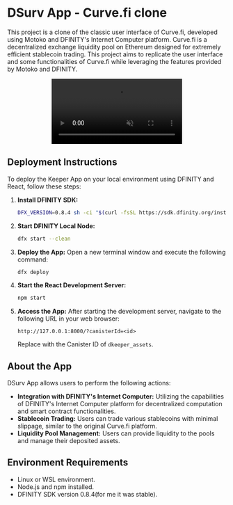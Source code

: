 # DSurv App - Curve.fi clone 

This project is a clone of the classic user interface of Curve.fi, developed using Motoko and DFINITY's Internet Computer platform. Curve.fi is a decentralized exchange liquidity pool on Ethereum designed for extremely efficient stablecoin trading. This project aims to replicate the user interface and some functionalities of Curve.fi while leveraging the features provided by Motoko and DFINITY.

<div align="center">
  <video autoplay loop muted>
    <source src="https://github.com/Hariram-6674/DSurv-for-trading-tokens/blob/main/demovid.mp4" type="video/gif">
  </video>
</div>

## Deployment Instructions

To deploy the Keeper App on your local environment using DFINITY and React, follow these steps:

1. **Install DFINITY SDK:**
   ```bash
   DFX_VERSION=0.8.4 sh -ci "$(curl -fsSL https://sdk.dfinity.org/install.sh)"
   ```

2. **Start DFINITY Local Node:**
   ```bash
   dfx start --clean
   ```

3. **Deploy the App:**
   Open a new terminal window and execute the following command:
   ```bash
   dfx deploy
   ```

4. **Start the React Development Server:**
   ```bash
   npm start
   ```

5. **Access the App:**
   After starting the development server, navigate to the following URL in your web browser:
   ```
   http://127.0.0.1:8000/?canisterId=<id>
   ```
   Replace with the Canister ID of `dkeeper_assets`.

## About the App

DSurv App allows users to perform the following actions:

- **Integration with DFINITY's Internet Computer:** Utilizing the capabilities of DFINITY's Internet Computer platform for decentralized computation and smart contract functionalities.
- **Stablecoin Trading:** Users can trade various stablecoins with minimal slippage, similar to the original Curve.fi platform.
- **Liquidity Pool Management:** Users can provide liquidity to the pools and manage their deposited assets.

## Environment Requirements

- Linux or WSL environment.
- Node.js and npm installed.
- DFINITY SDK version 0.8.4(for me it was stable).
